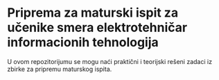 # Priprema za maturski ispit za učenike smera elektrotehničar informacionih tehnologija
U ovom repozitorijumu se mogu naći praktični i teorijski rešeni zadaci iz zbirke za pripremu maturskog ispita.
